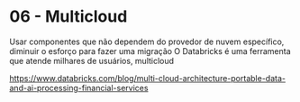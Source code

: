 # 06 - Multicloud
Usar componentes que não dependem do provedor de nuvem específico, diminuir o esforço para fazer uma migração 
O Databricks é uma ferramenta que atende milhares de usuários, multicloud

https://www.databricks.com/blog/multi-cloud-architecture-portable-data-and-ai-processing-financial-services


